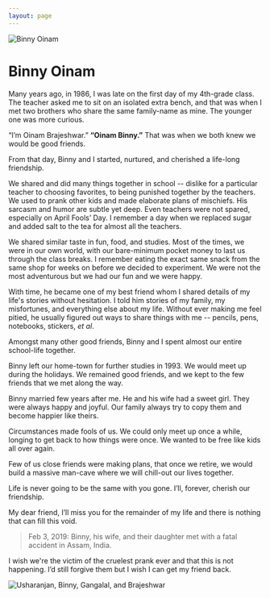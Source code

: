 ```yaml
---
layout: page
---
```


![Binny Oinam](https://cdn.oinam.com/img/oinam/binny-oinam-2007.jpg)

# Binny Oinam

Many years ago, in 1986, I was late on the first day of my 4th-grade class. The teacher asked me to sit on an isolated extra bench, and that was when I met two brothers who share the same family-name as mine. The younger one was more curious.

“I’m Oinam Brajeshwar.” **“Oinam Binny.”** That was when we both knew we would be good friends.

From that day, Binny and I started, nurtured, and cherished a life-long friendship.

We shared and did many things together in school -- dislike for a particular teacher to choosing favorites, to being punished together by the teachers. We used to prank other kids and made elaborate plans of mischiefs. His sarcasm and humor are subtle yet deep. Even teachers were not spared, especially on April Fools’ Day. I remember a day when we replaced sugar and added salt to the tea for almost all the teachers.

We shared similar taste in fun, food, and studies. Most of the times, we were in our own world, with our bare-minimum pocket money to last us through the class breaks. I remember eating the exact same snack from the same shop for weeks on before we decided to experiment. We were not the most adventurous but we had our fun and we were happy.

With time, he became one of my best friend whom I shared details of my life's stories without hesitation. I told him stories of my family, my misfortunes, and everything else about my life. Without ever making me feel pitied, he usually figured out ways to share things with me -- pencils, pens, notebooks, stickers, _et al_.

Amongst many other good friends, Binny and I spent almost our entire school-life together.

Binny left our home-town for further studies in 1993. We would meet up during the holidays. We remained good friends, and we kept to the few friends that we met along the way.

Binny married few years after me. He and his wife had a sweet girl. They were always happy and joyful. Our family always try to copy them and become happier like theirs.

Circumstances made fools of us. We could only meet up once a while, longing to get back to how things were once. We wanted to be free like kids all over again.

Few of us close friends were making plans, that once we retire, we would build a massive man-cave where we will chill-out our lives together.

Life is never going to be the same with you gone. I’ll, forever, cherish our friendship.

My dear friend, I’ll miss you for the remainder of my life and there is nothing that can fill this void.

> Feb 3, 2019: Binny, his wife, and their daughter met with a fatal accident in Assam, India.

I wish we're the victim of the cruelest prank ever and that this is not happening. I’d still forgive them but I wish I can get my friend back.

![Usharanjan, Binny, Gangalal, and Brajeshwar](https://cdn.oinam.com/img/oinam/usharanjan-binny-gangalal-brajeshwar-2007.jpg)